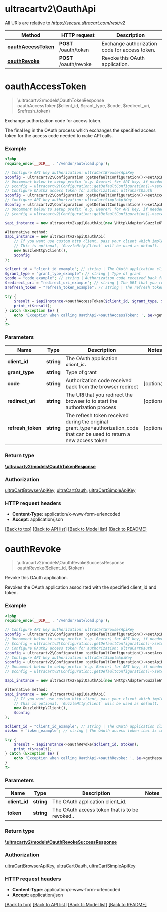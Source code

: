 # ultracartv2\OauthApi

All URIs are relative to *https://secure.ultracart.com/rest/v2*

Method | HTTP request | Description
------------- | ------------- | -------------
[**oauthAccessToken**](OauthApi.md#oauthAccessToken) | **POST** /oauth/token | Exchange authorization code for access token.
[**oauthRevoke**](OauthApi.md#oauthRevoke) | **POST** /oauth/revoke | Revoke this OAuth application.


# **oauthAccessToken**
> \ultracartv2\models\OauthTokenResponse oauthAccessToken($client_id, $grant_type, $code, $redirect_uri, $refresh_token)

Exchange authorization code for access token.

The final leg in the OAuth process which exchanges the specified access token for the access code needed to make API calls.

### Example
```php
<?php
require_once(__DIR__ . '/vendor/autoload.php');

// Configure API key authorization: ultraCartBrowserApiKey
$config = ultracartv2\Configuration::getDefaultConfiguration()->setApiKey('x-ultracart-browser-key', 'YOUR_API_KEY');
// Uncomment below to setup prefix (e.g. Bearer) for API key, if needed
// $config = ultracartv2\Configuration::getDefaultConfiguration()->setApiKeyPrefix('x-ultracart-browser-key', 'Bearer');
// Configure OAuth2 access token for authorization: ultraCartOauth
$config = ultracartv2\Configuration::getDefaultConfiguration()->setAccessToken('YOUR_ACCESS_TOKEN');
// Configure API key authorization: ultraCartSimpleApiKey
$config = ultracartv2\Configuration::getDefaultConfiguration()->setApiKey('x-ultracart-simple-key', 'YOUR_API_KEY');
// Uncomment below to setup prefix (e.g. Bearer) for API key, if needed
// $config = ultracartv2\Configuration::getDefaultConfiguration()->setApiKeyPrefix('x-ultracart-simple-key', 'Bearer');

$api_instance = new ultracartv2\api\OauthApi(new \Http\Adapter\Guzzle6\Client());

Alternative method:
$api_instance = new ultracartv2\api\OauthApi(
    // If you want use custom http client, pass your client which implements `GuzzleHttp\ClientInterface`.
    // This is optional, `GuzzleHttp\Client` will be used as default.
    new GuzzleHttp\Client(),
    $config
);

$client_id = "client_id_example"; // string | The OAuth application client_id.
$grant_type = "grant_type_example"; // string | Type of grant
$code = "code_example"; // string | Authorization code received back from the browser redirect
$redirect_uri = "redirect_uri_example"; // string | The URI that you redirect the browser to to start the authorization process
$refresh_token = "refresh_token_example"; // string | The refresh token received during the original grant_type=authorization_code that can be used to return a new access token

try {
    $result = $apiInstance->oauthAccessToken($client_id, $grant_type, $code, $redirect_uri, $refresh_token);
    print_r($result);
} catch (Exception $e) {
    echo 'Exception when calling OauthApi->oauthAccessToken: ', $e->getMessage(), PHP_EOL;
}
?>
```

### Parameters

Name | Type | Description  | Notes
------------- | ------------- | ------------- | -------------
 **client_id** | **string**| The OAuth application client_id. |
 **grant_type** | **string**| Type of grant |
 **code** | **string**| Authorization code received back from the browser redirect | [optional]
 **redirect_uri** | **string**| The URI that you redirect the browser to to start the authorization process | [optional]
 **refresh_token** | **string**| The refresh token received during the original grant_type&#x3D;authorization_code that can be used to return a new access token | [optional]

### Return type

[**\ultracartv2\models\OauthTokenResponse**](../Model/OauthTokenResponse.md)

### Authorization

[ultraCartBrowserApiKey](../../README.md#ultraCartBrowserApiKey), [ultraCartOauth](../../README.md#ultraCartOauth), [ultraCartSimpleApiKey](../../README.md#ultraCartSimpleApiKey)

### HTTP request headers

 - **Content-Type**: application/x-www-form-urlencoded
 - **Accept**: application/json

[[Back to top]](#) [[Back to API list]](../../README.md#documentation-for-api-endpoints) [[Back to Model list]](../../README.md#documentation-for-models) [[Back to README]](../../README.md)

# **oauthRevoke**
> \ultracartv2\models\OauthRevokeSuccessResponse oauthRevoke($client_id, $token)

Revoke this OAuth application.

Revokes the OAuth application associated with the specified client_id and token.

### Example
```php
<?php
require_once(__DIR__ . '/vendor/autoload.php');

// Configure API key authorization: ultraCartBrowserApiKey
$config = ultracartv2\Configuration::getDefaultConfiguration()->setApiKey('x-ultracart-browser-key', 'YOUR_API_KEY');
// Uncomment below to setup prefix (e.g. Bearer) for API key, if needed
// $config = ultracartv2\Configuration::getDefaultConfiguration()->setApiKeyPrefix('x-ultracart-browser-key', 'Bearer');
// Configure OAuth2 access token for authorization: ultraCartOauth
$config = ultracartv2\Configuration::getDefaultConfiguration()->setAccessToken('YOUR_ACCESS_TOKEN');
// Configure API key authorization: ultraCartSimpleApiKey
$config = ultracartv2\Configuration::getDefaultConfiguration()->setApiKey('x-ultracart-simple-key', 'YOUR_API_KEY');
// Uncomment below to setup prefix (e.g. Bearer) for API key, if needed
// $config = ultracartv2\Configuration::getDefaultConfiguration()->setApiKeyPrefix('x-ultracart-simple-key', 'Bearer');

$api_instance = new ultracartv2\api\OauthApi(new \Http\Adapter\Guzzle6\Client());

Alternative method:
$api_instance = new ultracartv2\api\OauthApi(
    // If you want use custom http client, pass your client which implements `GuzzleHttp\ClientInterface`.
    // This is optional, `GuzzleHttp\Client` will be used as default.
    new GuzzleHttp\Client(),
    $config
);

$client_id = "client_id_example"; // string | The OAuth application client_id.
$token = "token_example"; // string | The OAuth access token that is to be revoked..

try {
    $result = $apiInstance->oauthRevoke($client_id, $token);
    print_r($result);
} catch (Exception $e) {
    echo 'Exception when calling OauthApi->oauthRevoke: ', $e->getMessage(), PHP_EOL;
}
?>
```

### Parameters

Name | Type | Description  | Notes
------------- | ------------- | ------------- | -------------
 **client_id** | **string**| The OAuth application client_id. |
 **token** | **string**| The OAuth access token that is to be revoked.. |

### Return type

[**\ultracartv2\models\OauthRevokeSuccessResponse**](../Model/OauthRevokeSuccessResponse.md)

### Authorization

[ultraCartBrowserApiKey](../../README.md#ultraCartBrowserApiKey), [ultraCartOauth](../../README.md#ultraCartOauth), [ultraCartSimpleApiKey](../../README.md#ultraCartSimpleApiKey)

### HTTP request headers

 - **Content-Type**: application/x-www-form-urlencoded
 - **Accept**: application/json

[[Back to top]](#) [[Back to API list]](../../README.md#documentation-for-api-endpoints) [[Back to Model list]](../../README.md#documentation-for-models) [[Back to README]](../../README.md)

